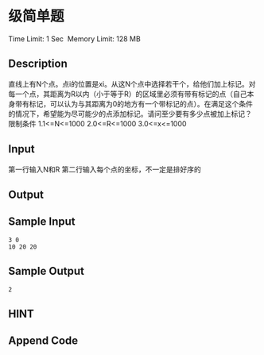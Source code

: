 # 级简单题
Time Limit: 1 Sec  Memory Limit: 128 MB


## Description
直线上有N个点。点i的位置是xi。从这N个点中选择若干个，给他们加上标记。对每一个点，其距离为R以内（小于等于R）的区域里必须有带有标记的点（自己本身带有标记，可以认为与其距离为0的地方有一个带标记的点）。在满足这个条件的情况下，希望能为尽可能少的点添加标记。请问至少要有多少点被加上标记？
限制条件
1.1<=N<=1000
2.0<=R<=1000
3.0<=x<=1000


## Input
第一行输入N和R
第二行输入每个点的坐标，不一定是排好序的


## Output


## Sample Input
```
3 0
10 20 20

```
## Sample Output
```
2

```

## HINT


## Append Code
